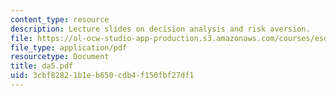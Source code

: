 ```yaml
---
content_type: resource
description: Lecture slides on decision analysis and risk aversion.
file: https://ol-ocw-studio-app-production.s3.amazonaws.com/courses/esd-72-engineering-risk-benefit-analysis-spring-2007/3cbf82821b1eb650cdb4f150fbf27df1_da5.pdf
file_type: application/pdf
resourcetype: Document
title: da5.pdf
uid: 3cbf8282-1b1e-b650-cdb4-f150fbf27df1
---
```


